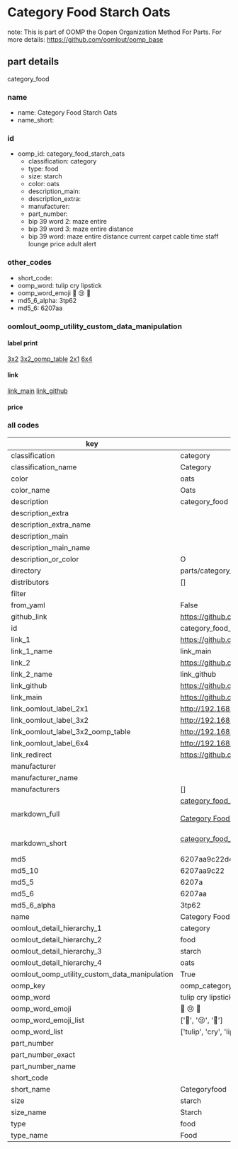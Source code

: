 # Category Food Starch Oats  

note: This is part of OOMP the Oopen Organization Method For Parts. For more details: https://github.com/oomlout/oomp_base

##  part details
  



category_food



### name
* name: Category Food Starch Oats
* name_short: 
### id
* oomp_id: category_food_starch_oats
  * classification: category
  * type: food
  * size: starch
  * color: oats
  * description_main: 
  * description_extra: 
  * manufacturer: 
  * part_number: 
  * bip 39 word 2: maze entire
  * bip 39 word 3: maze entire distance
  * bip 39 word: maze entire distance current carpet cable time staff lounge price adult alert

### other_codes
* short_code: 
* oomp_word: tulip cry lipstick
* oomp_word_emoji :tulip: :cry: :lipstick:
* md5_6_alpha: 3tp62
* md5_6: 6207aa






### oomlout_oomp_utility_custom_data_manipulation
#### label print
[3x2](http://192.168.1.245:1112/?label=oomp%203tp62)
[3x2_oomp_table](http://192.168.1.108:1112/?label=oomp%203tp62)
[2x1](http://192.168.1.242:1112/?label=oomp%203tp62)
[6x4](http://192.168.1.55:1112/?label=oomp%203tp62)    

#### link

[link_main](https://github.com/oomlout/oomlout_oomp_version_1_messy/tree/main/parts/category_food_starch_oats) [link_github](https://github.com/oomlout/oomlout_oomp_version_1_messy/tree/main/parts/category_food_starch_oats)                             

#### price







### all codes 
| key | value |  
| --- | --- |  
| classification | category |  
| classification_name | Category |  
| color | oats |  
| color_name | Oats |  
| description | category_food |  
| description_extra |  |  
| description_extra_name |  |  
| description_main |  |  
| description_main_name |  |  
| description_or_color | O  |  
| directory | parts/category_food_starch_oats |  
| distributors | [] |  
| filter |  |  
| from_yaml | False |  
| github_link | https://github.com/oomlout/oomlout_oomp_part_src/tree/main/parts/category_food_starch_oats |  
| id | category_food_starch_oats |  
| link_1 | https://github.com/oomlout/oomlout_oomp_version_1_messy/tree/main/parts/category_food_starch_oats |  
| link_1_name | link_main |  
| link_2 | https://github.com/oomlout/oomlout_oomp_version_1_messy/tree/main/parts/category_food_starch_oats |  
| link_2_name | link_github |  
| link_github | https://github.com/oomlout/oomlout_oomp_version_1_messy/tree/main/parts/category_food_starch_oats |  
| link_main | https://github.com/oomlout/oomlout_oomp_version_1_messy/tree/main/parts/category_food_starch_oats |  
| link_oomlout_label_2x1 | http://192.168.1.242:1112/?label=oomp%203tp62 |  
| link_oomlout_label_3x2 | http://192.168.1.245:1112/?label=oomp%203tp62 |  
| link_oomlout_label_3x2_oomp_table | http://192.168.1.108:1112/?label=oomp%203tp62 |  
| link_oomlout_label_6x4 | http://192.168.1.55:1112/?label=oomp%203tp62 |  
| link_redirect | https://github.com/oomlout/oomlout_oomp_version_1_messy/tree/main/parts/category_food_starch_oats |  
| manufacturer |  |  
| manufacturer_name |  |  
| manufacturers | [] |  
| markdown_full | [category_food_starch_oats](none)<br>[](none)<br>[Category Food Starch Oats](none)<br><br> |  
| markdown_short | [category_food_starch_oats](none)<br><br> |  
| md5 | 6207aa9c22d41c487f9163607f52e44c |  
| md5_10 | 6207aa9c22 |  
| md5_5 | 6207a |  
| md5_6 | 6207aa |  
| md5_6_alpha | 3tp62 |  
| name | Category Food Starch Oats |  
| oomlout_detail_hierarchy_1 | category |  
| oomlout_detail_hierarchy_2 | food |  
| oomlout_detail_hierarchy_3 | starch |  
| oomlout_detail_hierarchy_4 | oats |  
| oomlout_oomp_utility_custom_data_manipulation | True |  
| oomp_key | oomp_category_food_starch_oats |  
| oomp_word | tulip cry lipstick |  
| oomp_word_emoji | :tulip: :cry: :lipstick: |  
| oomp_word_emoji_list | [':tulip:', ':cry:', ':lipstick:'] |  
| oomp_word_list | ['tulip', 'cry', 'lipstick'] |  
| part_number |  |  
| part_number_exact |  |  
| part_number_name |  |  
| short_code |  |  
| short_name | Categoryfood |  
| size | starch |  
| size_name | Starch |  
| type | food |  
| type_name | Food |  
